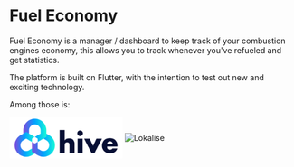 # Fuel Economy

Fuel Economy is a manager / dashboard to keep track of your combustion engines economy, this allows you to track whenever you've refueled and get statistics.

The platform is built on Flutter, with the intention to test out new and exciting technology.

Among those is:

<img src="https://raw.githubusercontent.com/hivedb/hive/master/.github/logo_transparent.svg?sanitize=true" alt="Flutter Hive" width="200" align="center" />

<img src="https://github.com/lokalise/i18n-ally/raw/screenshots/lokalise-logo.png?raw=true" alt="Lokalise" width="450" align="center" />
